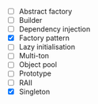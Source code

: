 
- [ ] Abstract factory
- [ ] Builder
- [ ] Dependency injection
- [x] Factory pattern
- [ ] Lazy initialisation
- [ ] Multi-ton
- [ ] Object pool
- [ ] Prototype
- [ ] RAII
- [x] Singleton